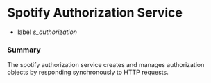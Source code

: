 # Spotify Authorization Service

+ label *s_authorization*


### Summary

The spotify authorization service creates and manages authorization objects by
responding synchronously to HTTP requests.
